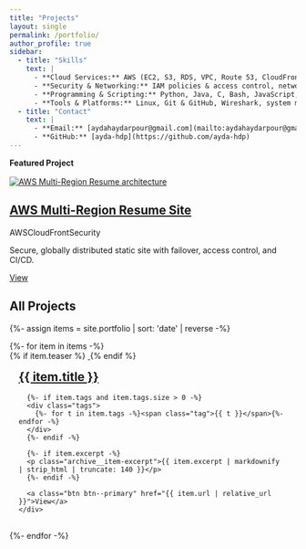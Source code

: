 ```yaml
---
title: "Projects"
layout: single
permalink: /portfolio/
author_profile: true
sidebar:
  - title: "Skills"
    text: |
      - **Cloud Services:** AWS (EC2, S3, RDS, VPC, Route 53, CloudFront, IAM, CloudWatch, Auto Scaling, Load Balancing)
      - **Security & Networking:** IAM policies & access control, network security, VPNs & firewalls, data encryption & hashing, monitoring & logging, Security+ best practices
      - **Programming & Scripting:** Python, Java, C, Bash, JavaScript, HTML/CSS, SQL
      - **Tools & Platforms:** Linux, Git & GitHub, Wireshark, system monitoring tools
  - title: "Contact"
    text: |
      - **Email:** [aydahaydarpour@gmail.com](mailto:aydahaydarpour@gmail.com)
      - **GitHub:** [ayda-hdp](https://github.com/ayda-hdp)
---
```


<div class="panel" style="margin-bottom:1rem;">
  <strong>Featured Project</strong>
</div>

<div class="feature__wrapper">
  <div class="feature__item">
    <div class="archive__item panel">
      <a class="archive__item-teaser" href="{{ '/portfolio/aws-multi-region-resume/' | relative_url }}">
        <img class="teaser--ratio" src="{{ '/assets/images/diagram.png' | relative_url }}" alt="AWS Multi-Region Resume architecture">
      </a>
      <h2 class="archive__item-title">
        <a href="{{ '/portfolio/aws-multi-region-resume/' | relative_url }}">AWS Multi-Region Resume Site</a>
      </h2>
      <div class="tags">
        <span class="tag">AWS</span><span class="tag">CloudFront</span><span class="tag">Security</span>
      </div>
      <p class="archive__item-excerpt">Secure, globally distributed static site with failover, access control, and CI/CD.</p>
      <p><a class="btn btn--primary" href="{{ '/portfolio/aws-multi-region-resume/' | relative_url }}">View</a></p>
    </div>
  </div>
</div>

## All Projects

{%- assign items = site.portfolio | sort: 'date' | reverse -%}
<div class="entries-grid">
{%- for item in items -%}
  <article class="archive__item panel" style="padding:0;">
    {% if item.teaser %}
    <a class="archive__item-teaser" href="{{ item.url | relative_url }}">
      <img class="teaser--ratio" src="{{ item.teaser | relative_url }}" alt="">
    </a>
    {% endif %}
    <div style="padding:1rem;">
      <h2 class="archive__item-title" style="margin-top:0;">
        <a href="{{ item.url | relative_url }}">{{ item.title }}</a>
      </h2>

      {%- if item.tags and item.tags.size > 0 -%}
      <div class="tags">
        {%- for t in item.tags -%}<span class="tag">{{ t }}</span>{%- endfor -%}
      </div>
      {%- endif -%}

      {%- if item.excerpt -%}
      <p class="archive__item-excerpt">{{ item.excerpt | markdownify | strip_html | truncate: 140 }}</p>
      {%- endif -%}

      <a class="btn btn--primary" href="{{ item.url | relative_url }}">View</a>
    </div>
  </article>
{%- endfor -%}
</div>
